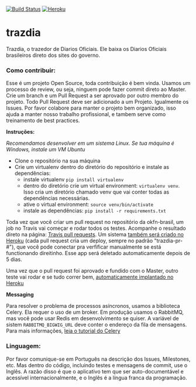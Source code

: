 [![Build Status](https://travis-ci.org/okfn-brasil/trazdia.svg?branch=master)](https://travis-ci.org/okfn-brasil/trazdia)
[![Heroku](http://heroku-badge.herokuapp.com/?app=trazdia&root=collector)](https://trazdia.herokuapp.com/collector)

# trazdia
Trazdia, o trazedor de Diarios Oficiais. Ele baixa os Diarios Oficiais brasileiros direto dos sites do governo.

### Como contribuir:
Esse é um projeto Open Source, toda contribuição é bem vinda. Usamos um processo de review, ou seja, ninguem pode fazer commit direto ao Master. Crie um branch e um Pull Request a ser aprovado por outro membro do projeto. Todo Pull Request deve ser adicionado a um Projeto. Igualmente os Issues. Por favor colabore para manter o projeto bem organizado, isso ajuda a manter nosso trabalho profissional, e tambem serve como treinamento de best practices.

**Instruções:**

*Recomendamos desenvolver em um sistema Linux. Se tua máquina é Windows, instale um VM Ubuntu*
* Clone o repositório na sua máquina
* Crie um virtualenv dentro do diretório do repositório e instale as dependências:
  * instale virtualenv `pip install virtualenv`
  * dentro do diretório crie um virtual environment: `virtualenv venv`. Isso cria um diretório chamado venv que vai conter todas as dependências necessárias.
  * ative o virtual environment: `source venv/bin/activate`
  * instale as dependências: `pip install -r requirements.txt`

Toda vez que você criar um pull request no repositório da okfn-brasil, um job no Travis vai começar e rodar todos os testes. Acompanhe o resultado direto na página: [Travis pull requests](https://travis-ci.org/okfn-brasil/trazdia/pull_requests). Um sistema [também será criado no Heroku](https://dashboard.heroku.com/apps/trazdia-pr-1) (cada pull request cria um deploy, sempre no padrão "trazdia-pr-#"), que você pode conectar pra verfificar manualmente se está functionando direitinho. Esse app será deletado automaticamente depois de 5 dias.

Uma vez que o pull request foi aprovado e fundido com o Master, outro teste vai rodar e se tudo correr bem, [automaticamente implantado no Heroku](https://dashboard.heroku.com/apps/trazdia "Heroku build page")

**Messaging**

Para resolver o problema de processos asíncronos, usamos a biblioteca Celery. Ela requer o uso de um broker. Em produção usamos o RabbitMQ, mas você pode usar Redis em desenvolvimento se quiser. A variável de sistem `RABBITMQ_BIGWIG_URL` deve conter o endereço da fila de mensagens. Para mais informações, [leia o tutorial do Celery](http://docs.celeryproject.org/en/latest/getting-started/brokers/rabbitmq.html#broker-rabbitmq)

### Linguagem:
Por favor comunique-se em Português na descrição dos Issues, Milestones, etc. Mas dentro do código, incluindo testes e mensagens de commit, use o Inglês. A razão disso é que o aplicativo tem que ser auto-documentável e acessível internacionalmente, e o Inglês é a língua franca da programação.
